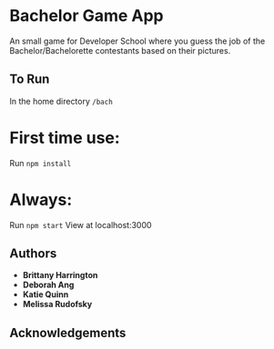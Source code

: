 # Bachelor Game App
An small game for Developer School where you guess the job of the Bachelor/Bachelorette contestants based on their pictures. 
## To Run
In the home directory `/bach`
# First time use: 
Run `npm install`
# Always:
Run `npm start`
View at localhost:3000

## Authors
* **Brittany Harrington**
* **Deborah Ang**
* **Katie Quinn**
* **Melissa Rudofsky**
## Acknowledgements
